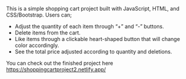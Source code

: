 This is a simple shopping cart project built with JavaScript, HTML, and CSS/Bootstrap. Users can;

- Adjust the quantity of each item through  “+” and “-” buttons.
- Delete items from the cart.
- Like items through a clickable heart-shaped button that will change color accordingly.
- See the total price adjusted according to quantity and deletions.
  
You can check out the finished project here https://shoppingcartproject2.netlify.app/
